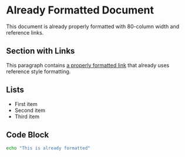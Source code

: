 # Already Formatted Document

This document is already properly formatted with 80-column width and reference
links.

## Section with Links

This paragraph contains [a properly formatted link] that already uses reference
style formatting.

## Lists

- First item
- Second item
- Third item

## Code Block

``` bash
echo "This is already formatted"
```

  [a properly formatted link]: https://example.com
